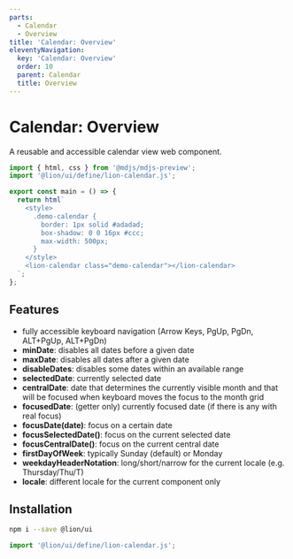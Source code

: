 ```yaml
---
parts:
  - Calendar
  - Overview
title: 'Calendar: Overview'
eleventyNavigation:
  key: 'Calendar: Overview'
  order: 10
  parent: Calendar
  title: Overview
---
```


# Calendar: Overview

A reusable and accessible calendar view web component.

```js script
import { html, css } from '@mdjs/mdjs-preview';
import '@lion/ui/define/lion-calendar.js';
```

```js preview-story
export const main = () => {
  return html`
    <style>
      .demo-calendar {
        border: 1px solid #adadad;
        box-shadow: 0 0 16px #ccc;
        max-width: 500px;
      }
    </style>
    <lion-calendar class="demo-calendar"></lion-calendar>
  `;
};
```

## Features

- fully accessible keyboard navigation (Arrow Keys, PgUp, PgDn, ALT+PgUp, ALT+PgDn)
- **minDate**: disables all dates before a given date
- **maxDate**: disables all dates after a given date
- **disableDates**: disables some dates within an available range
- **selectedDate**: currently selected date
- **centralDate**: date that determines the currently visible month and that will be focused when keyboard moves the focus to the month grid
- **focusedDate**: (getter only) currently focused date (if there is any with real focus)
- **focusDate(date)**: focus on a certain date
- **focusSelectedDate()**: focus on the current selected date
- **focusCentralDate()**: focus on the current central date
- **firstDayOfWeek**: typically Sunday (default) or Monday
- **weekdayHeaderNotation**: long/short/narrow for the current locale (e.g. Thursday/Thu/T)
- **locale**: different locale for the current component only

## Installation

```bash
npm i --save @lion/ui
```

```js
import '@lion/ui/define/lion-calendar.js';
```

